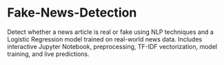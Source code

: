 # Fake-News-Detection
Detect whether a news article is real or fake using NLP techniques and a Logistic Regression model trained on real-world news data. Includes interactive Jupyter Notebook, preprocessing, TF-IDF vectorization, model training, and live predictions.
